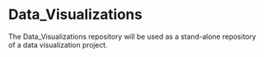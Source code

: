 # Data_Visualizations
The Data_Visualizations repository will be used as a stand-alone repository of a data visualization project.
